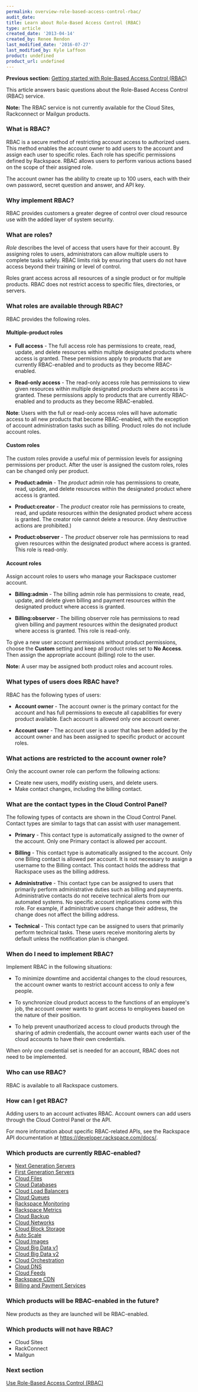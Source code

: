 ```yaml
---
permalink: overview-role-based-access-control-rbac/
audit_date:
title: Learn about Role-Based Access Control (RBAC)
type: article
created_date: '2013-04-14'
created_by: Renee Rendon
last_modified_date: '2016-07-27'
last_modified_by: Kyle Laffoon
product: undefined
product_url: undefined
---
```


**Previous section:** [Getting started with Role-Based Access Control (RBAC)](/how-to/getting-started-with-role-based-access-control-rbac)  

This article answers basic questions about the Role-Based Access Control (RBAC) service.

**Note:** The RBAC service is not currently available for the Cloud Sites, Rackconnect or Mailgun products.

### What is RBAC?

RBAC is a secure method of restricting account access to authorized
users. This method enables the account owner to add users to the account
and assign each user to specific roles. Each role has specific
permissions defined by Rackspace. RBAC allows users to perform various
actions based on the scope of their assigned role.

The account owner has the ability to create up to 100 users, each with
their own password, secret question and answer, and API key.

### Why implement RBAC?

RBAC provides customers a greater degree of
control over cloud resource use with the added layer of system
security.

### What are roles?

*Role* describes the level of access that users have for their account. By
assigning roles to users, administrators can allow multiple users to
complete tasks safely. RBAC limits risk by ensuring that users do not
have access beyond their training or level of control.

Roles grant access across all resources of a single product or for
multiple products. RBAC does not restrict access to specific files,
directories, or servers.

### What roles are available through RBAC?

RBAC provides the following roles.

#### Multiple-product roles

-   **Full access** - The full access role has permissions to
    create, read, update, and delete resources within multiple
    designated products where access is granted. These permissions apply
    to products that are currently RBAC-enabled and
    to products as they become RBAC-enabled.

-   **Read-only access** - The read-only access role has permissions to
    view given resources within multiple designated products where
    access is granted. These permissions apply to products that are
    currently RBAC-enabled and to products as they
    become RBAC-enabled.

**Note**: Users with the full or read-only access roles will have
automatic access to all new products that become RBAC-enabled, with the
exception of account administration tasks such as billing. Product roles
do not include account roles.

#### Custom roles

The custom roles provide a useful mix of permission levels for assigning
permissions per product. After the user is assigned the custom roles,
roles can be changed only per product.

-   **Product:admin** - The *product* admin role has permissions to
    create, read, update, and delete resources within the designated
    product where access is granted.

-   **Product:creator** - The *product* creator role has permissions to
    create, read, and update resources within the designated product
    where access is granted. The creator role cannot delete a resource.
    (Any destructive actions are prohibited.)

-   **Product:observer** - The *product* observer role has permissions to
    read given resources within the designated product where access
    is granted. This role is read-only.

#### Account roles

Assign account roles to users who manage your Rackspace customer
account.

-   **Billing:admin** - The billing admin role has
    permissions to create, read, update, and delete given billing and
    payment resources within the designated product where access
    is granted.

-   **Billing:observer** - The billing observer role has
    permissions to read given billing and payment resources within the
    designated product where access is granted. This role is read-only.

To give a new user account permissions without product permissions,
choose the **Custom** setting and keep all product roles set to **No Access**.
Then assign the appropriate account (billing) role to the user.

**Note:** A user may be assigned both product roles and account roles.

### What types of users does RBAC have?

RBAC has the following types of users:

-   **Account owner** - The account owner is the primary contact for the
    account and has full permissions to execute all capabilities for
    every product available. Each account is allowed only one
    account owner.

-   **Account user** - The account user is a user that has been added by
    the account owner and has been assigned to specific product or
    account roles.

### What actions are restricted to the account owner role?

Only the account owner role can perform the following actions:

-   Create new users, modify existing users, and delete users.
-   Make contact changes, including the billing contact.

### What are the contact types in the Cloud Control Panel?

The following types of contacts are shown in the Cloud Control Panel. Contact
types are similar to tags that can assist with user management.

-   **Primary** - This contact type is automatically assigned to the
    owner of the account. Only one Primary contact is allowed
    per account.

-   **Billing** - This contact type is automatically assigned to
    the account. Only one Billing contact is allowed per account. It is
    not necessary to assign a username to the Billing contact. This
    contact holds the address that Rackspace uses as the
    billing address.

-   **Administrative** - This contact type can be assigned to users that
    primarily perform administrative duties such as billing
    and payments. Administrative contacts do not receive technical
    alerts from our automated systems. No specific account implications
    come with this role. For example, if administrative users change
    their address, the change does not affect the billing address.

-   **Technical** - This contact type can be assigned to users that
    primarily perform technical tasks. These users receive monitoring
    alerts by default unless the notification plan is changed.

### When do I need to implement RBAC?

Implement RBAC in the following situations:

-   To minimize downtime and accidental changes to the cloud resources, the account owner wants to restrict account access to only a few people.

-   To synchronize cloud product access to the functions of an employee's job, the account owner wants to grant access to employees based on the nature of their position.

-   To help prevent unauthorized access to cloud products through the sharing of admin credentials, the account owner wants each user of the cloud accounts to have their own credentials.

When only one credential set is needed for an account, RBAC does not need to be implemented.

### Who can use RBAC?

RBAC is available to all Rackspace customers.

### How can I get RBAC?

Adding users to an account activates RBAC. Account owners can add users
through the Cloud Control Panel or the API.

For more information about specific RBAC-related APIs, see the Rackspace
API documentation at <https://developer.rackspace.com/docs/>.

### Which products are currently RBAC-enabled?

-   [Next Generation Servers](/how-to/cloud-servers)
-   [First Generation Servers](/how-to/cloud-servers)
-   [Cloud Files](/how-to/cloud-files)
-   [Cloud Databases](/how-to/cloud-databases)
-   [Cloud Load Balancers](/how-to/cloud-load-balancers)
-   [Cloud Queues](/how-to/cloud-queues)
-   [Rackspace Monitoring](/how-to/cloud-monitoring)
-   [Rackspace Metrics](/how-to/rackspace-metrics)
-   [Cloud Backup](/how-to/cloud-backup)
-   [Cloud Networks](/how-to/cloud-networks)
-   [Cloud Block Storage](/how-to/cloud-block-storage)
-   [Auto Scale](/how-to/rackspace-auto-scale)
-   [Cloud Images](/how-to/cloud-images)
-   [Cloud Big Data v1](/how-to/cloud-big-data)
-   [Cloud Big Data v2](/how-to/cloud-big-data)
-   [Cloud Orchestration](/how-to/cloud-orchestration)
-   [Cloud DNS](/how-to/cloud-dns)
-   [Cloud Feeds](/how-to/cloud-feeds-overview)
-   [Rackspace CDN](/how-to/rackspace-cdn)
-   [Billing and Payment Services](/how-to/rackspace-billing-faq)

### Which products will be RBAC-enabled in the future?

New products as they are launched will be RBAC-enabled.

### Which products will not have RBAC?

-   Cloud Sites
-   RackConnect
-   Mailgun

### Next section

[Use Role-Based Access Control (RBAC)](/how-to/managing-role-based-access-control-rbac)
